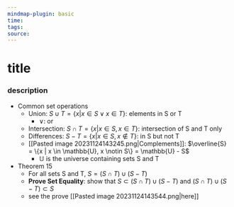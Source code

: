 ```yaml
---
mindmap-plugin: basic
time: 
tags: 
source:
---
```

# title
### description
- Common set operations
	- Union: $S \cup T = \{x | x \in S \lor x \in T\}$: elements in S or T
		- $\lor$: or
	- Intersection: $S \cap T = \{x | x \in S, x \in T\}$: intersection of S and T only
	- Differences: $S - T = \{x | x \in S, x \notin T\}$: in S but not T
	- [[Pasted image 20231124143245.png|Complements]]: $\overline{S} = \{x | x \in \mathbb{U}, x \notin S\} = \mathbb{U} - S$
		- $\mathbb{U}$ is the universe containing sets S and T
- Theorem 15
	- For all sets S and T, $S = (S \cap T) \cup (S - T)$
	- **Prove Set Equality**: show that $S \subset (S \cap T) \cup (S - T)$ and $(S \cap T) \cup (S - T) \subset S$
	- see the prove [[Pasted image 20231124143544.png|here]]